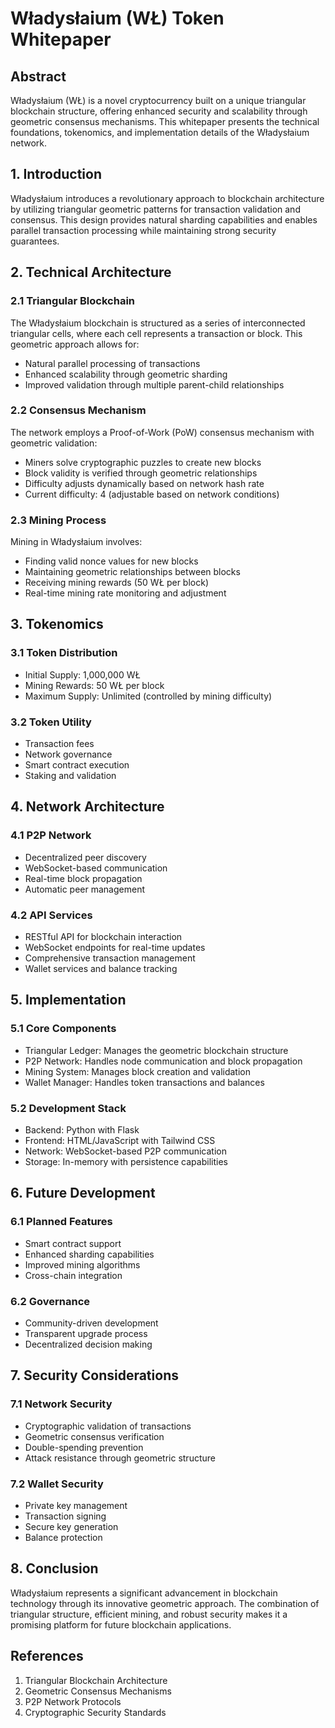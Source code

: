 # Władysłaium (WŁ) Token Whitepaper

## Abstract
Władysłaium (WŁ) is a novel cryptocurrency built on a unique triangular blockchain structure, offering enhanced security and scalability through geometric consensus mechanisms. This whitepaper presents the technical foundations, tokenomics, and implementation details of the Władysłaium network.

## 1. Introduction
Władysłaium introduces a revolutionary approach to blockchain architecture by utilizing triangular geometric patterns for transaction validation and consensus. This design provides natural sharding capabilities and enables parallel transaction processing while maintaining strong security guarantees.

## 2. Technical Architecture

### 2.1 Triangular Blockchain
The Władysłaium blockchain is structured as a series of interconnected triangular cells, where each cell represents a transaction or block. This geometric approach allows for:
- Natural parallel processing of transactions
- Enhanced scalability through geometric sharding
- Improved validation through multiple parent-child relationships

### 2.2 Consensus Mechanism
The network employs a Proof-of-Work (PoW) consensus mechanism with geometric validation:
- Miners solve cryptographic puzzles to create new blocks
- Block validity is verified through geometric relationships
- Difficulty adjusts dynamically based on network hash rate
- Current difficulty: 4 (adjustable based on network conditions)

### 2.3 Mining Process
Mining in Władysłaium involves:
- Finding valid nonce values for new blocks
- Maintaining geometric relationships between blocks
- Receiving mining rewards (50 WŁ per block)
- Real-time mining rate monitoring and adjustment

## 3. Tokenomics

### 3.1 Token Distribution
- Initial Supply: 1,000,000 WŁ
- Mining Rewards: 50 WŁ per block
- Maximum Supply: Unlimited (controlled by mining difficulty)

### 3.2 Token Utility
- Transaction fees
- Network governance
- Smart contract execution
- Staking and validation

## 4. Network Architecture

### 4.1 P2P Network
- Decentralized peer discovery
- WebSocket-based communication
- Real-time block propagation
- Automatic peer management

### 4.2 API Services
- RESTful API for blockchain interaction
- WebSocket endpoints for real-time updates
- Comprehensive transaction management
- Wallet services and balance tracking

## 5. Implementation

### 5.1 Core Components
- Triangular Ledger: Manages the geometric blockchain structure
- P2P Network: Handles node communication and block propagation
- Mining System: Manages block creation and validation
- Wallet Manager: Handles token transactions and balances

### 5.2 Development Stack
- Backend: Python with Flask
- Frontend: HTML/JavaScript with Tailwind CSS
- Network: WebSocket-based P2P communication
- Storage: In-memory with persistence capabilities

## 6. Future Development

### 6.1 Planned Features
- Smart contract support
- Enhanced sharding capabilities
- Improved mining algorithms
- Cross-chain integration

### 6.2 Governance
- Community-driven development
- Transparent upgrade process
- Decentralized decision making

## 7. Security Considerations

### 7.1 Network Security
- Cryptographic validation of transactions
- Geometric consensus verification
- Double-spending prevention
- Attack resistance through geometric structure

### 7.2 Wallet Security
- Private key management
- Transaction signing
- Secure key generation
- Balance protection

## 8. Conclusion
Władysłaium represents a significant advancement in blockchain technology through its innovative geometric approach. The combination of triangular structure, efficient mining, and robust security makes it a promising platform for future blockchain applications.

## References
1. Triangular Blockchain Architecture
2. Geometric Consensus Mechanisms
3. P2P Network Protocols
4. Cryptographic Security Standards
